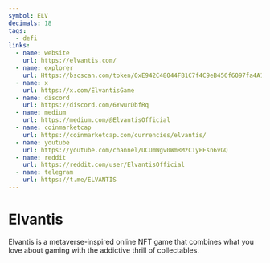 ```yaml
---
symbol: ELV
decimals: 18
tags:
  - defi
links:
  - name: website
    url: https://elvantis.com/
  - name: explorer
    url: Https://bscscan.com/token/0xE942C48044FB1C7f4C9eB456f6097fa4A1A17B8f
  - name: x
    url: https://x.com/ElvantisGame
  - name: discord
    url: https://discord.com/6YwurDbfRq
  - name: medium
    url: https://medium.com/@ElvantisOfficial
  - name: coinmarketcap
    url: https://coinmarketcap.com/currencies/elvantis/
  - name: youtube
    url: https://youtube.com/channel/UCUmWgv0WmRMzC1yEFsn6vGQ
  - name: reddit
    url: https://reddit.com/user/ElvantisOfficial
  - name: telegram
    url: https://t.me/ELVANTIS
---
```


# Elvantis

Elvantis is a metaverse-inspired online NFT game that combines what you love about gaming with the addictive thrill of collectables.
